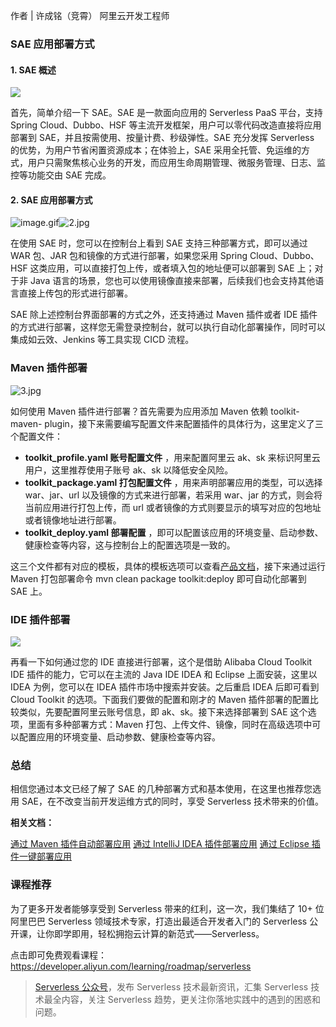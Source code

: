 作者 | 许成铭（竞霄） 阿里云开发工程师

### SAE 应用部署方式

#### 1\. SAE 概述

![](https://images.gitbook.cn/2020-09-07-110109.png)

首先，简单介绍一下 SAE。SAE 是一款面向应用的 Serverless PaaS 平台，支持 Spring Cloud、Dubbo、HSF
等主流开发框架，用户可以零代码改造直接将应用部署到 SAE，并且按需使用、按量计费、秒级弹性。SAE 充分发挥 Serverless
的优势，为用户节省闲置资源成本；在体验上，SAE 采用全托管、免运维的方式，用户只需聚焦核心业务的开发，而应用生命周期管理、微服务管理、日志、监控等功能交由
SAE 完成。

#### 2\. SAE 应用部署方式

![image.gif](https://images.gitbook.cn/2020-09-07-105849.png)![2.jpg](https://images.gitbook.cn/2020-09-07-105851.jpg)

在使用 SAE 时，您可以在控制台上看到 SAE 支持三种部署方式，即可以通过 WAR 包、JAR 包和镜像的方式进行部署，如果您采用 Spring
Cloud、Dubbo、HSF 这类应用，可以直接打包上传，或者填入包的地址便可以部署到 SAE 上；对于非 Java
语言的场景，您也可以使用镜像直接来部署，后续我们也会支持其他语言直接上传包的形式进行部署。

SAE 除上述控制台界面部署的方式之外，还支持通过 Maven 插件或者 IDE
插件的方式进行部署，这样您无需登录控制台，就可以执行自动化部署操作，同时可以集成如云效、Jenkins 等工具实现 CICD 流程。

### Maven 插件部署

![3.jpg](https://images.gitbook.cn/2020-09-07-110027.jpg)

如何使用 Maven 插件进行部署？首先需要为应用添加 Maven 依赖 toolkit-maven-
plugin，接下来需要编写配置文件来配置插件的具体行为，这里定义了三个配置文件：

  * **toolkit_profile.yaml 账号配置文件** ，用来配置阿里云 ak、sk 来标识阿里云用户，这里推荐使用子账号 ak、sk 以降低安全风险。
  * **toolkit_package.yaml 打包配置文件** ，用来声明部署应用的类型，可以选择 war、jar、url 以及镜像的方式来进行部署，若采用 war、jar 的方式，则会将当前应用进行打包上传，而 url 或者镜像的方式则要显示的填写对应的包地址或者镜像地址进行部署。
  * **toolkit_deploy.yaml 部署配置** ，即可以配置该应用的环境变量、启动参数、健康检查等内容，这与控制台上的配置选项是一致的。

这三个文件都有对应的模板，具体的模板选项可以查看[产品文档](https://help.aliyun.com/document_detail/110639.html?spm=a2c4g.11186623.6.611.5a3473c76owo99)，接下来通过运行
Maven 打包部署命令 mvn clean package toolkit:deploy 即可自动化部署到 SAE 上。

### IDE 插件部署

![](https://images.gitbook.cn/2020-09-07-110135.jpg)

再看一下如何通过您的 IDE 直接进行部署，这个是借助 Alibaba Cloud Toolkit IDE 插件的能力，它可以在主流的 Java IDE
IDEA 和 Eclipse 上面安装，这里以 IDEA 为例，您可以在 IDEA 插件市场中搜索并安装。之后重启 IDEA 后即可看到 Cloud
Toolkit 的选项。下面我们要做的配置和刚才的 Maven 插件部署的配置比较类似，先要配置阿里云账号信息，即 ak、sk。接下来选择部署到 SAE
这个选项，里面有多种部署方式：Maven 打包、上传文件、镜像，同时在高级选项中可以配置应用的环境变量、启动参数、健康检查等内容。

### 总结

相信您通过本文已经了解了 SAE 的几种部署方式和基本使用，在这里也推荐您选用 SAE，在不改变当前开发运维方式的同时，享受 Serverless
技术带来的价值。

**相关文档：**

[通过 Maven
插件自动部署应用](https://help.aliyun.com/document_detail/110639.html?spm=a2c4g.11186623.6.611.5a3473c76owo99)
[通过 IntelliJ IDEA
插件部署应用](https://help.aliyun.com/document_detail/110665.html?spm=a2c4g.11186623.6.612.77f16905iduxEH)
[通过 Eclipse
插件一键部署应用](https://help.aliyun.com/document_detail/110664.html?spm=a2c4g.11186623.6.613.616144e2vDAuFc)

### 课程推荐

为了更多开发者能够享受到 Serverless 带来的红利，这一次，我们集结了 10+ 位阿里巴巴 Serverless
领域技术专家，打造出最适合开发者入门的 Serverless 公开课，让你即学即用，轻松拥抱云计算的新范式——Serverless。

点击即可免费观看课程：<https://developer.aliyun.com/learning/roadmap/serverless>  

> [Serverless 公众号](https://mp.weixin.qq.com/s/JZwuTuqyF7XUy7ocn4DfCw)，发布
> Serverless 技术最新资讯，汇集 Serverless 技术最全内容，关注 Serverless 趋势，更关注你落地实践中的遇到的困惑和问题。

